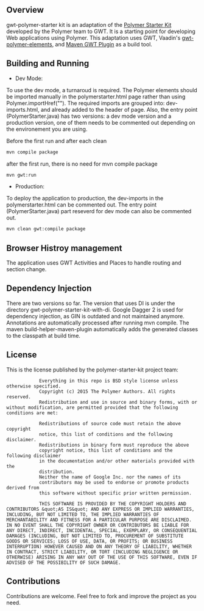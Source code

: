 ## Overview

gwt-polymer-starter kit is an adaptation of the [Polymer Starter Kit](https://github.com/PolymerElements/polymer-starter-kit) developed by the Polymer team to GWT. It is a starting point for developing Web applications using Polymer. This adaptation uses GWT, Vaadin's [gwt-polymer-elements](https://github.com/vaadin/gwt-polymer-elements), and [Maven GWT Plugin](https://github.com/gwt-maven-plugin/gwt-maven-plugin) as a build tool.  

## Building and Running

* Dev Mode:

To use the dev mode, a turnaroud is required. The Polymer elements should be imported manually in the polymerstarter.html page rather than using Polymer.importHref(""). The required imports are grouped into: dev-imports.html, and already added to the header of page. Also, the entry point (PolymerStarter.java) has two versions: a dev mode version and a production version, one of them needs to be commented out depending on the environement you are using.  

Before the first run and after each clean
```sh
mvn compile package 
```
after the first run, there is no need for mvn compile package
```sh
mvn gwt:run
```

* Production:

To deploy the application to production, the dev-imports in the polymerstarter.html can be commented out. The entry point (PolymerStarter.java) part reseverd for dev mode can also be commented out. 

```sh
mvn clean gwt:compile package
```

## Browser Histroy management

The application uses GWT Activities and Places to handle routing and section change.  

## Dependency Injection 

There are two versions so far. The version that uses DI is under the directory gwt-polymer-starter-kit-with-di.  Google Dagger 2 is used for dependency injection, as GIN is outdated and not maintained anymore. Annotations are automatically processed after running mvn compile. The maven build-helper-maven-plugin automatically adds the generated classes to the classpath at build time. 

## License

This is the license published by the polymer-starter-kit project team: 

                
                Everything in this repo is BSD style license unless otherwise specified.
                Copyright (c) 2015 The Polymer Authors. All rights reserved.
                Redistribution and use in source and binary forms, with or without modification, are permitted provided that the following conditions are met:
                
                Redistributions of source code must retain the above copyright
                notice, this list of conditions and the following disclaimer.
                Redistributions in binary form must reproduce the above
                copyright notice, this list of conditions and the following disclaimer
                in the documentation and/or other materials provided with the
                distribution.
                Neither the name of Google Inc. nor the names of its
                contributors may be used to endorse or promote products derived from
                this software without specific prior written permission.

                THIS SOFTWARE IS PROVIDED BY THE COPYRIGHT HOLDERS AND CONTRIBUTORS &quot;AS IS&quot; AND ANY EXPRESS OR IMPLIED WARRANTIES, INCLUDING, BUT NOT LIMITED TO, THE IMPLIED WARRANTIES OF MERCHANTABILITY AND FITNESS FOR A PARTICULAR PURPOSE ARE DISCLAIMED. IN NO EVENT SHALL THE COPYRIGHT OWNER OR CONTRIBUTORS BE LIABLE FOR ANY DIRECT, INDIRECT, INCIDENTAL, SPECIAL, EXEMPLARY, OR CONSEQUENTIAL DAMAGES (INCLUDING, BUT NOT LIMITED TO, PROCUREMENT OF SUBSTITUTE GOODS OR SERVICES; LOSS OF USE, DATA, OR PROFITS; OR BUSINESS INTERRUPTION) HOWEVER CAUSED AND ON ANY THEORY OF LIABILITY, WHETHER IN CONTRACT, STRICT LIABILITY, OR TORT (INCLUDING NEGLIGENCE OR OTHERWISE) ARISING IN ANY WAY OUT OF THE USE OF THIS SOFTWARE, EVEN IF ADVISED OF THE POSSIBILITY OF SUCH DAMAGE.

## Contributions

Contributions are welcome. Feel free to fork and improve the project as you need.  